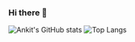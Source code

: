 ### Hi there 👋

<!--
**ankitkumarsamota121/ankitkumarsamota121** is a ✨ _special_ ✨ repository because its `README.md` (this file) appears on your GitHub profile.

Here are some ideas to get you started:

- 🔭 I’m currently working on ...
- 🌱 I’m currently learning ...
- 👯 I’m looking to collaborate on ...
- 🤔 I’m looking for help with ...
- 💬 Ask me about ...
- 📫 How to reach me: ...
- 😄 Pronouns: ...
- ⚡ Fun fact: ...
-->

![Ankit's GitHub stats](https://github-readme-stats.vercel.app/api?username=ankitkumarsamota121&count_private=true&show_icons=true&theme=tokyonight)
![Top Langs](https://github-readme-stats.vercel.app/api/top-langs/?username=ankitkumarsamota121&layout=compact&hide=jupyter%20notebook)
